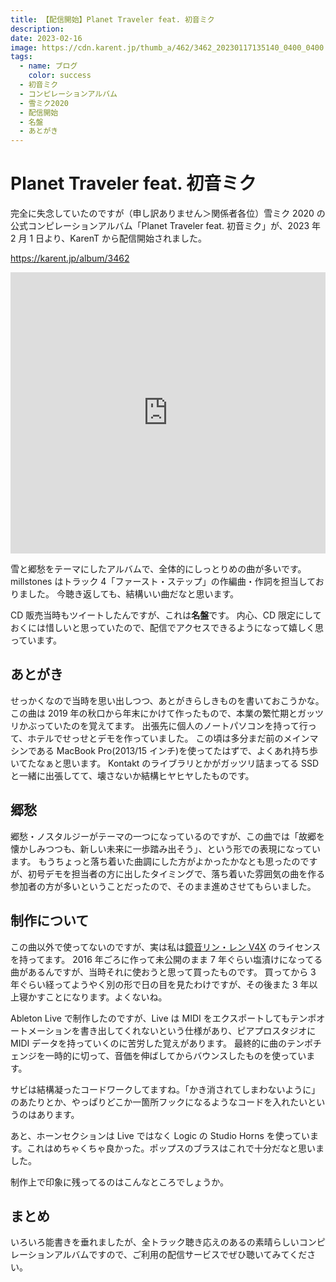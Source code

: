 ```yaml
---
title: 【配信開始】Planet Traveler feat. 初音ミク
description:
date: 2023-02-16
image: https://cdn.karent.jp/thumb_a/462/3462_20230117135140_0400_0400.jpg
tags:
  - name: ブログ
    color: success
  - 初音ミク
  - コンピレーションアルバム
  - 雪ミク2020
  - 配信開始
  - 名盤
  - あとがき
---
```


# Planet Traveler feat. 初音ミク

完全に失念していたのですが（申し訳ありません＞関係者各位）雪ミク 2020 の公式コンピレーションアルバム「Planet Traveler feat. 初音ミク」が、2023 年 2 月 1 日より、KarenT から配信開始されました。

https://karent.jp/album/3462

<iframe allow="autoplay *; encrypted-media *; fullscreen *; clipboard-write" frameborder="0" height="450" style="width:100%;max-width:660px;overflow:hidden;background:transparent;" sandbox="allow-forms allow-popups allow-same-origin allow-scripts allow-storage-access-by-user-activation allow-top-navigation-by-user-activation" src="https://embed.music.apple.com/jp/album/planet-traveler-feat-hatsune-miku/1666229291"></iframe>

雪と郷愁をテーマにしたアルバムで、全体的にしっとりめの曲が多いです。
millstones はトラック 4「ファースト・ステップ」の作編曲・作詞を担当しておりました。
今聴き返しても、結構いい曲だなと思います。

CD 販売当時もツイートしたんですが、これは**名盤**です。
内心、CD 限定にしておくには惜しいと思っていたので、配信でアクセスできるようになって嬉しく思っています。

## あとがき

せっかくなので当時を思い出しつつ、あとがきらしきものを書いておこうかな。
この曲は 2019 年の秋口から年末にかけて作ったもので、本業の繁忙期とガッツリかぶっていたのを覚えてます。
出張先に個人のノートパソコンを持って行って、ホテルでせっせとデモを作っていました。
この頃は多分まだ前のメインマシンである MacBook Pro(2013/15 インチ)を使ってたはずで、よくあれ持ち歩いてたなぁと思います。
Kontakt のライブラリとかがガッツリ詰まってる SSD と一緒に出張してて、壊さないか結構ヒヤヒヤしたものです。

## 郷愁

郷愁・ノスタルジーがテーマの一つになっているのですが、この曲では「故郷を懐かしみつつも、新しい未来に一歩踏み出そう」、という形での表現になっています。
もうちょっと落ち着いた曲調にした方がよかったかなとも思ったのですが、初号デモを担当者の方に出したタイミングで、落ち着いた雰囲気の曲を作る参加者の方が多いということだったので、そのまま進めさせてもらいました。

## 制作について

この曲以外で使ってないのですが、実は私は[鏡音リン・レン V4X](https://ec.crypton.co.jp/pages/prod/virtualsinger/rinlenv4x) のライセンスを持ってます。
2016 年ごろに作って未公開のまま 7 年ぐらい塩漬けになってる曲があるんですが、当時それに使おうと思って買ったものです。
買ってから 3 年ぐらい経ってようやく別の形で日の目を見たわけですが、その後また 3 年以上寝かすことになります。よくないね。

Ableton Live で制作したのですが、Live は MIDI をエクスポートしてもテンポオートメーションを書き出してくれないという仕様があり、ピアプロスタジオに MIDI データを持っていくのに苦労した覚えがあります。
最終的に曲のテンポチェンジを一時的に切って、音価を伸ばしてからバウンスしたものを使っています。

サビは結構凝ったコードワークしてますね。「かき消されてしまわないように」のあたりとか、やっぱりどこか一箇所フックになるようなコードを入れたいというのはあります。

あと、ホーンセクションは Live ではなく Logic の Studio Horns を使っています。これはめちゃくちゃ良かった。ポップスのブラスはこれで十分だなと思いました。

制作上で印象に残ってるのはこんなところでしょうか。

## まとめ

いろいろ能書きを垂れましたが、全トラック聴き応えのあるの素晴らしいコンピレーションアルバムですので、ご利用の配信サービスでぜひ聴いてみてください。
